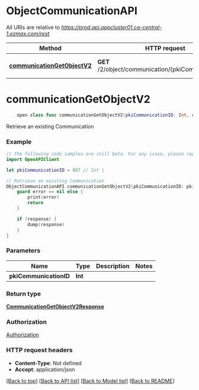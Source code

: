 # ObjectCommunicationAPI

All URIs are relative to *https://prod.api.appcluster01.ca-central-1.ezmax.com/rest*

Method | HTTP request | Description
------------- | ------------- | -------------
[**communicationGetObjectV2**](ObjectCommunicationAPI.md#communicationgetobjectv2) | **GET** /2/object/communication/{pkiCommunicationID} | Retrieve an existing Communication


# **communicationGetObjectV2**
```swift
    open class func communicationGetObjectV2(pkiCommunicationID: Int, completion: @escaping (_ data: CommunicationGetObjectV2Response?, _ error: Error?) -> Void)
```

Retrieve an existing Communication



### Example
```swift
// The following code samples are still beta. For any issue, please report via http://github.com/OpenAPITools/openapi-generator/issues/new
import OpenAPIClient

let pkiCommunicationID = 987 // Int | 

// Retrieve an existing Communication
ObjectCommunicationAPI.communicationGetObjectV2(pkiCommunicationID: pkiCommunicationID) { (response, error) in
    guard error == nil else {
        print(error)
        return
    }

    if (response) {
        dump(response)
    }
}
```

### Parameters

Name | Type | Description  | Notes
------------- | ------------- | ------------- | -------------
 **pkiCommunicationID** | **Int** |  | 

### Return type

[**CommunicationGetObjectV2Response**](CommunicationGetObjectV2Response.md)

### Authorization

[Authorization](../README.md#Authorization)

### HTTP request headers

 - **Content-Type**: Not defined
 - **Accept**: application/json

[[Back to top]](#) [[Back to API list]](../README.md#documentation-for-api-endpoints) [[Back to Model list]](../README.md#documentation-for-models) [[Back to README]](../README.md)

